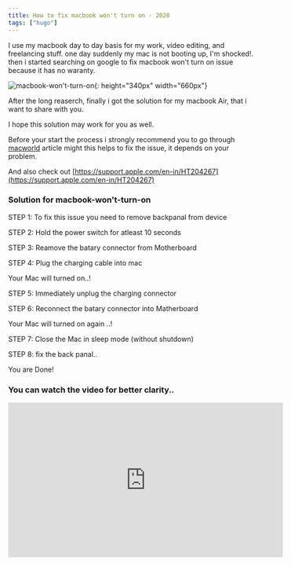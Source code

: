 ```yaml
---
title: How to fix macbook won't turn on - 2020
tags: ["hugo"]
---
```



I use my macbook day to day basis for my work, video editing, and freelancing stuff. one day suddenly my mac is not booting up, I'm shocked!. then i started searching on google to fix  macbook won't turn on issue because it has no waranty.

![macbook-won't-turn-on](public/images/macbook.jpg){: height="340px" width="660px"}

After the long reaserch, finally i got the solution for my macbook Air, that i want to share with you.

I hope this solution may work for you as well.

Before your start the process i strongly recommend you to go through [macworld](https://www.macworld.co.uk/how-to/mac/wont-turn-on-boot-3423817/) article might this helps to fix the issue, it depends on your problem.

And also check out [https://support.apple.com/en-in/HT204267](https://support.apple.com/en-in/HT204267)

<div id="amzn-assoc-ad-379e3f6d-854e-4ac8-85f5-ed2ca03d6b84"></div><script async src="//z-na.amazon-adsystem.com/widgets/onejs?MarketPlace=US&adInstanceId=379e3f6d-854e-4ac8-85f5-ed2ca03d6b84"></script>

### Solution for macbook-won't-turn-on

STEP 1: To fix this issue you need to remove backpanal from device 

STEP 2: Hold the power switch for atleast 10 seconds

STEP 3: Reamove the batary connector from Motherboard

STEP 4: Plug the charging cable into mac

Your Mac will turned on..!

STEP 5: Immediately unplug the charging connector

STEP 6: Reconnect the batary connector into Matherboard

Your Mac will turned on again ..!

STEP 7: Close the Mac in sleep mode (without shutdown)

STEP 8: fix the back panal..

You are Done!

### You can watch the video for better clarity..

<div class="video-container">
 <iframe width="560" height="315" src="https://www.youtube.com/embed/TJeYsENNBtg" frameborder="0" allow="accelerometer; autoplay; encrypted-media; gyroscope; picture-in-picture" allowfullscreen></iframe>
</div>




